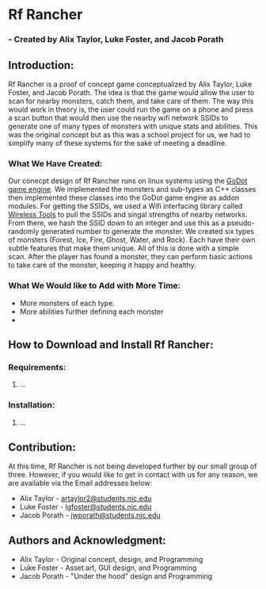 # **Rf Rancher**
### - Created by Alix Taylor, Luke Foster, and Jacob Porath
## **Introduction:**
Rf Rancher is a proof of concept game conceptualized by Alix Taylor, Luke Foster, and Jacob Porath. The idea is that the game would allow the user to scan for nearby monsters, catch them, and take care of them. The way this would work in theory is, the user could run the game on a phone and press a scan button that would then use the nearby wifi network SSIDs to generate one of many types of monsters with unique stats and abilities. This was the original concept but as this was a school project for us, we had to simplify many of these systems for the sake of meeting a deadline.

### **What We Have Created:**
Our conecpt design of Rf Rancher runs on linux systems using the [GoDot game engine](https://godotengine.org/). We implemented the monsters and sub-types as C++ classes then implemented these classes into the GoDot game engine as addon modules. For getting the SSIDs, we used a Wifi interfacing library called [Wireless Tools](https://hewlettpackard.github.io/wireless-tools/Tools.html#latest) to pull the SSIDs and singal strengths of nearby networks. From there, we hash the SSID down to an integer and use this as a pseudo-randomly generated number to generate the monster. We created six types of monsters (Forest, Ice, Fire, Ghost, Water, and Rock). Each have their own subtle features that make them unique. All of this is done with a simple scan. After the player has found a monster, they can perform basic actions to take care of the monster, keeping it happy and healthy.

### **What We Would like to Add with More Time:**
- More monsters of each type.
- More abilities further defining each monster
- 
## **How to Download and Install Rf Rancher:**
### Requirements:
1. ...
### Installation:
1. ...
## **Contribution:**
At this time, Rf Rancher is not being developed further by our small group of three. However, if you would like to get in contact with us for any reason, we are available via the Email addresses below:
- Alix Taylor - artaylor2@students.nic.edu
- Luke Foster - lgfoster@students.nic.edu
- Jacob Porath - jwporath@students.nic.edu
## **Authors and Acknowledgment:**
- Alix Taylor - Original concept, design, and Programming
- Luke Foster - Asset art, GUI design, and Programming
- Jacob Porath - "Under the hood" design and Programming